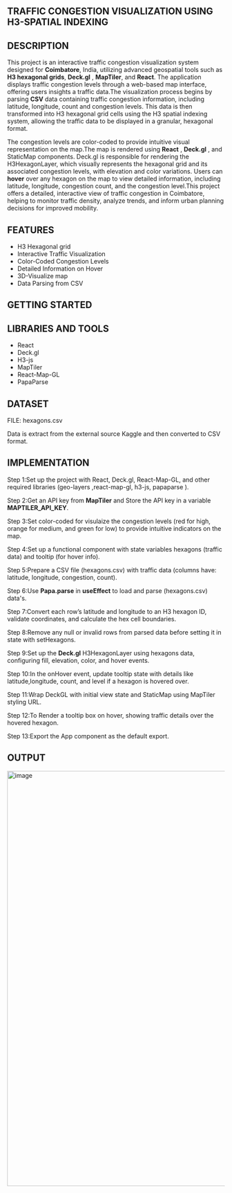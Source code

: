 ## TRAFFIC CONGESTION VISUALIZATION USING H3-SPATIAL INDEXING

## DESCRIPTION

This project is an interactive traffic congestion visualization system designed for **Coimbatore**, India, utilizing advanced geospatial tools such as **H3 hexagonal grids**, **Deck.gl** , **MapTiler**, and **React**. The application displays traffic congestion levels through a web-based map interface, offering users insights a traffic data.The visualization process begins by parsing **CSV** data containing traffic congestion information, including latitude, longitude, count and congestion levels. This data is then transformed into H3 hexagonal grid cells using the H3 spatial indexing system, allowing the traffic data to be displayed in a granular, hexagonal format. 

The congestion levels are color-coded to provide intuitive visual representation on the map.The map is rendered using **React** , **Deck.gl** , and StaticMap components. Deck.gl is responsible for rendering the H3HexagonLayer, which visually represents the hexagonal grid and its associated congestion levels, with elevation and color variations. Users can **hover** over any hexagon on the map to view detailed information, including latitude, longitude, congestion count, and the congestion level.This project offers a detailed, interactive view of traffic congestion in Coimbatore, helping to monitor traffic density, analyze trends, and inform urban planning decisions for improved mobility.


## FEATURES

- H3 Hexagonal grid
- Interactive Traffic Visualization
- Color-Coded Congestion Levels
- Detailed Information on Hover
- 3D-Visualize map
- Data Parsing from CSV

## GETTING STARTED

## LIBRARIES AND TOOLS

- React
- Deck.gl
- H3-js
- MapTiler
- React-Map-GL
- PapaParse

## DATASET 

FILE: hexagons.csv

Data is extract from the external source Kaggle and then converted to CSV format.

## IMPLEMENTATION

Step 1:Set up the project with React, Deck.gl, React-Map-GL, and other required libraries (geo-layers ,react-map-gl, h3-js, papaparse ).

Step 2:Get an API key from **MapTiler** and Store the API key in a variable **MAPTILER_API_KEY**.

Step 3:Set color-coded for visulaize the congestion levels (red for high, orange for medium, and green for low) to provide intuitive indicators on the map.

Step 4:Set up a functional component with state variables hexagons (traffic data) and tooltip (for hover info).

Step 5:Prepare a CSV file (hexagons.csv) with traffic data (columns have: latitude, longitude, congestion, count).

Step 6:Use **Papa.parse** in **useEffect** to load and parse (hexagons.csv) data's.

Step 7:Convert each row’s latitude and longitude to an H3 hexagon ID, validate coordinates, and calculate the hex cell boundaries.

Step 8:Remove any null or invalid rows from parsed data before setting it in state with setHexagons.

Step 9:Set up the **Deck.gl** H3HexagonLayer using hexagons data, configuring fill, elevation, color, and hover events.

Step 10:In the onHover event, update tooltip state with details like latitude,longitude, count, and level if a hexagon is hovered over.

Step 11:Wrap DeckGL with initial view state and StaticMap using MapTiler styling URL.

Step 12:To Render a tooltip box on hover, showing traffic details over the hovered hexagon.

Step 13:Export the App component as the default export.


## OUTPUT

<img width="960" alt="image" src="https://github.com/user-attachments/assets/e08e80c9-b738-4667-9bba-4317e708f326">














  
  

